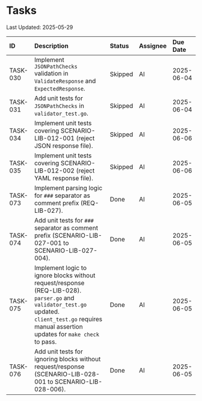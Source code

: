 # Tasks

Last Updated: 2025-05-29

| ID       | Description                                                                 | Status      | Assignee | Due Date   |
| :------- | :-------------------------------------------------------------------------- | :---------- | :------- | :--------- |
| TASK-030 | Implement `JSONPathChecks` validation in `ValidateResponse` and `ExpectedResponse`. | Skipped     | AI       | 2025-06-04 |
| TASK-031 | Add unit tests for `JSONPathChecks` in `validator_test.go`.                 | Skipped     | AI       | 2025-06-04 |
| TASK-034 | Implement unit tests covering SCENARIO-LIB-012-001 (reject JSON response file). | Skipped     | AI       | 2025-06-06 |
| TASK-035 | Implement unit tests covering SCENARIO-LIB-012-002 (reject YAML response file). | Skipped     | AI       | 2025-06-06 |
| TASK-073 | Implement parsing logic for `###` separator as comment prefix (REQ-LIB-027). | Done        | AI       | 2025-06-05 |
| TASK-074 | Add unit tests for `###` separator as comment prefix (SCENARIO-LIB-027-001 to SCENARIO-LIB-027-004). | Done        | AI       | 2025-06-05 |
| TASK-075 | Implement logic to ignore blocks without request/response (REQ-LIB-028). `parser.go` and `validator_test.go` updated. `client_test.go` requires manual assertion updates for `make check` to pass. | Done        | AI       | 2025-06-05 |
| TASK-076 | Add unit tests for ignoring blocks without request/response (SCENARIO-LIB-028-001 to SCENARIO-LIB-028-006). | Done        | AI       | 2025-06-05 |
